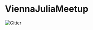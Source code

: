 # ViennaJuliaMeetup

[![Gitter](https://badges.gitter.im/Join%20Chat.svg)](https://gitter.im/rened/ViennaJuliaMeetup?utm_source=badge&utm_medium=badge&utm_campaign=pr-badge&utm_content=badge)